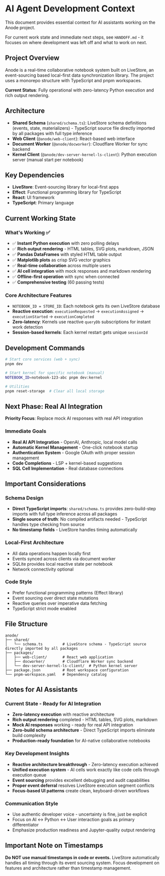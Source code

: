 # AI Agent Development Context

This document provides essential context for AI assistants working on the Anode project.

For current work state and immediate next steps, see `HANDOFF.md` - it focuses on where development was left off and what to work on next.

## Project Overview

Anode is a real-time collaborative notebook system built on LiveStore, an event-sourcing based local-first data synchronization library. The project uses a monorepo structure with TypeScript and pnpm workspaces.

**Current Status**: Fully operational with zero-latency Python execution and rich output rendering.

## Architecture

- **Shared Schema** (`shared/schema.ts`): LiveStore schema definitions (events, state, materializers) - TypeScript source file directly imported by all packages with full type inference
- **Web Client** (`@anode/web-client`): React-based web interface
- **Document Worker** (`@anode/docworker`): Cloudflare Worker for sync backend
- **Kernel Client** (`@anode/dev-server-kernel-ls-client`): Python execution server (manual start per notebook)

## Key Dependencies

- **LiveStore**: Event-sourcing library for local-first apps
- **Effect**: Functional programming library for TypeScript
- **React**: UI framework
- **TypeScript**: Primary language

## Current Working State

### What's Working ✅
- ✅ **Instant Python execution** with zero polling delays
- ✅ **Rich output rendering** - HTML tables, SVG plots, markdown, JSON
- ✅ **Pandas DataFrames** with styled HTML table output
- ✅ **Matplotlib plots** as crisp SVG vector graphics
- ✅ **Real-time collaboration** across multiple users  
- ✅ **AI cell integration** with mock responses and markdown rendering
- ✅ **Offline-first operation** with sync when connected
- ✅ **Comprehensive testing** (60 passing tests)

### Core Architecture Features
- `NOTEBOOK_ID = STORE_ID`: Each notebook gets its own LiveStore database
- **Reactive execution**: `executionRequested` → `executionAssigned` → `executionStarted` → `executionCompleted`
- **Zero-latency**: Kernels use reactive `queryDb` subscriptions for instant work detection
- **Session-based kernels**: Each kernel restart gets unique `sessionId`

## Development Commands

```bash
# Start core services (web + sync)
pnpm dev

# Start kernel for specific notebook (manual)
NOTEBOOK_ID=notebook-123-abc pnpm dev:kernel

# Utilities
pnpm reset-storage  # Clear all local storage
```

## Next Phase: Real AI Integration

**Priority Focus**: Replace mock AI responses with real API integration

### Immediate Goals
- **Real AI API Integration** - OpenAI, Anthropic, local model calls
- **Automatic Kernel Management** - One-click notebook startup
- **Authentication System** - Google OAuth with proper session management
- **Code Completions** - LSP + kernel-based suggestions
- **SQL Cell Implementation** - Real database connections

## Important Considerations

### Schema Design
- **Direct TypeScript imports**: `shared/schema.ts` provides zero-build-step imports with full type inference across all packages
- **Single source of truth**: No compiled artifacts needed - TypeScript handles type checking from source
- **No timestamp fields** - LiveStore handles timing automatically

### Local-First Architecture
- All data operations happen locally first
- Events synced across clients via document worker
- SQLite provides local reactive state per notebook
- Network connectivity optional

### Code Style
- Prefer functional programming patterns (Effect library)
- Event sourcing over direct state mutations
- Reactive queries over imperative data fetching
- TypeScript strict mode enabled

## File Structure
```
anode/
├── shared/
│   └── schema.ts         # LiveStore schema - TypeScript source directly imported by all packages
├── packages/
│   ├── web-client/       # React web application
│   ├── docworker/        # Cloudflare Worker sync backend
│   └── dev-server-kernel-ls-client/  # Python kernel server
├── package.json          # Root workspace configuration
└── pnpm-workspace.yaml   # Dependency catalog
```

## Notes for AI Assistants

### Current State - Ready for AI Integration
- **Zero-latency execution** with reactive architecture
- **Rich output rendering** completed - HTML tables, SVG plots, markdown
- **Mock AI responses** working - ready for real API integration
- **Zero-build schema architecture** - Direct TypeScript imports eliminate build complexity
- **Production-ready foundation** for AI-native collaborative notebooks

### Key Development Insights
- **Reactive architecture breakthrough** - Zero-latency execution achieved
- **Unified execution system** - AI cells work exactly like code cells through execution queue
- **Event sourcing** provides excellent debugging and audit capabilities  
- **Proper event deferral** resolves LiveStore execution segment conflicts
- **Focus-based UI patterns** create clean, keyboard-driven workflows

### Communication Style
- Use authentic developer voice - uncertainty is fine, just be explicit
- Focus on AI ↔ Python ↔ User interaction goals as primary differentiator
- Emphasize production readiness and Jupyter-quality output rendering

## Important Note on Timestamps

**Do NOT use manual timestamps in code or events.** LiveStore automatically handles all timing through its event sourcing system. Focus development on features and architecture rather than timestamp management.